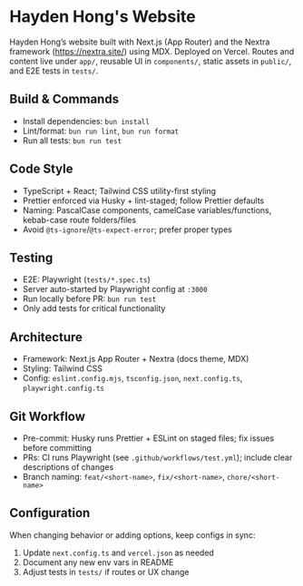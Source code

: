 # Hayden Hong's Website

Hayden Hong’s website built with Next.js (App Router) and the Nextra framework (https://nextra.site/) using MDX. Deployed on Vercel. Routes and content live under `app/`, reusable UI in `components/`, static assets in `public/`, and E2E tests in `tests/`.

## Build & Commands

- Install dependencies: `bun install`
- Lint/format: `bun run lint`, `bun run format`
- Run all tests: `bun run test`

## Code Style

- TypeScript + React; Tailwind CSS utility-first styling
- Prettier enforced via Husky + lint-staged; follow Prettier defaults
- Naming: PascalCase components, camelCase variables/functions, kebab-case route folders/files
- Avoid `@ts-ignore`/`@ts-expect-error`; prefer proper types

## Testing

- E2E: Playwright (`tests/*.spec.ts`)
- Server auto-started by Playwright config at `:3000`
- Run locally before PR: `bun run test`
- Only add tests for critical functionality

## Architecture

- Framework: Next.js App Router + Nextra (docs theme, MDX)
- Styling: Tailwind CSS
- Config: `eslint.config.mjs`, `tsconfig.json`, `next.config.ts`, `playwright.config.ts`

## Git Workflow

- Pre-commit: Husky runs Prettier + ESLint on staged files; fix issues before committing
- PRs: CI runs Playwright (see `.github/workflows/test.yml`); include clear descriptions of changes
- Branch naming: `feat/<short-name>`, `fix/<short-name>`, `chore/<short-name>`

## Configuration

When changing behavior or adding options, keep configs in sync:

1. Update `next.config.ts` and `vercel.json` as needed
2. Document any new env vars in README
3. Adjust tests in `tests/` if routes or UX change
